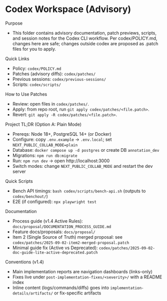 # Codex Workspace (Advisory)

Purpose
- This folder contains advisory documentation, patch previews, scripts, and session notes for the Codex CLI workflow. Per codex/POLICY.md, changes here are safe; changes outside codex are proposed as .patch files for you to apply.

Quick Links
- Policy: `codex/POLICY.md`
- Patches (advisory diffs): `codex/patches/`
- Previous sessions: `codex/previous-sessions/`
- Scripts: `codex/scripts/`

How to Use Patches
- Review: open files in `codex/patches/`.
- Apply: from repo root, run `git apply codex/patches/<file.patch>`.
- Revert: `git apply -R codex/patches/<file.patch>`.

Project TL;DR (Option A: Plain Mode)
- Prereqs: Node 18+, PostgreSQL 14+ (or Docker)
- Configure: copy `.env.example` → `.env.local`; set `NEXT_PUBLIC_COLLAB_MODE=plain`
- Database: `docker compose up -d postgres` or create DB `annotation_dev`
- Migrations: `npm run db:migrate`
- Run: `npm run dev` → open http://localhost:3000
- Switch modes: change `NEXT_PUBLIC_COLLAB_MODE` and restart the dev server

Quick Scripts
- Bench API timings: `bash codex/scripts/bench-api.sh` (outputs to `codex/benchout/`)
- E2E (if configured): `npx playwright test`

Documentation
- Process guide (v1.4 Active Rules): `docs/proposal/DOCUMENTATION_PROCESS_GUIDE.md`
- Feature docs/proposals: `docs/proposal/`
- Item 2 (Single Source of Truth) merged proposal: see `codex/patches/2025-09-02-item2-merged-proposal.patch`
- Minimal guide fix (Active vs Deprecated): `codex/patches/2025-09-02-doc-guide-lite-active-deprecated.patch`

Conventions (v1.4)
- Main implementation reports are navigation dashboards (links-only)
- Fixes live under `post-implementation-fixes/<severity>/` with a README index
- Inline content (logs/commands/diffs) goes into `implementation-details/artifacts/` or fix-specific artifacts


